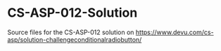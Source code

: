 # CS-ASP-012-Solution
Source files for the CS-ASP-012 solution on https://www.devu.com/cs-asp/solution-challengeconditionalradiobutton/

